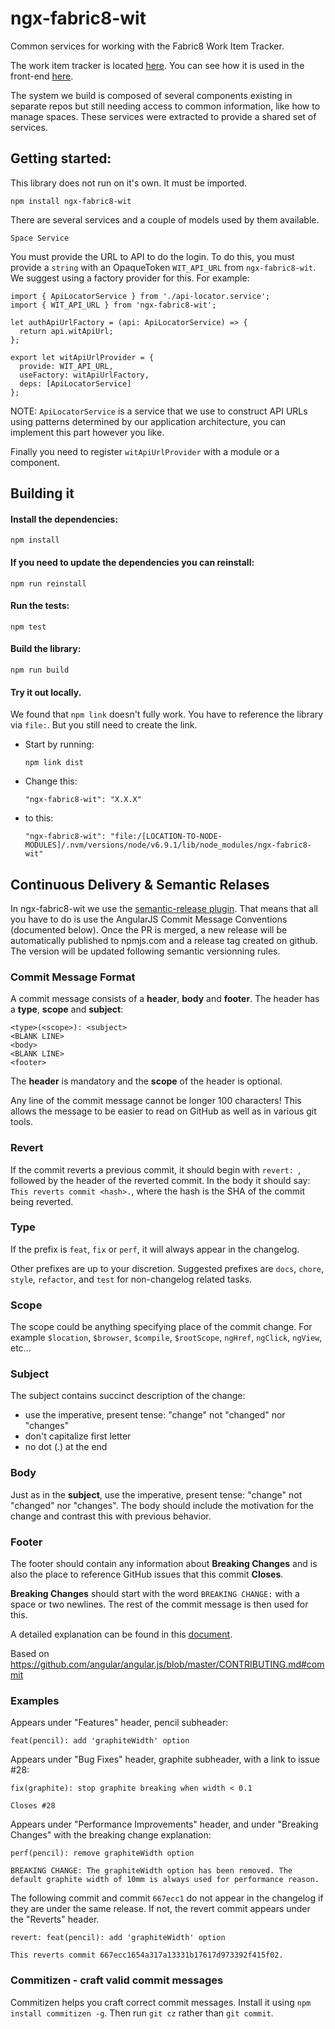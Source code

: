 # ngx-fabric8-wit
Common services for working with the Fabric8 Work Item Tracker.

The work item tracker is located [here](https://github.com/almighty/almighty-core). 
You can see how it is used in the front-end [here](https://github.com/fabric8io/fabric8-ui).

The system we build is composed of several components existing in separate repos but
still needing access to common information, like how to manage spaces. These services were 
extracted to provide a shared set of services. 

## Getting started:

This library does not run on it's own. It must be imported. 

`npm install ngx-fabric8-wit`

There are several services and a couple of models used by them available.

    Space Service
  
You must provide the URL to API to do the login. To do this, you must provide 
a `string` with an OpaqueToken `WIT_API_URL` from `ngx-fabric8-wit`. We suggest using a
factory provider for this. For example:

````
import { ApiLocatorService } from './api-locator.service';
import { WIT_API_URL } from 'ngx-fabric8-wit';

let authApiUrlFactory = (api: ApiLocatorService) => {
  return api.witApiUrl;
};

export let witApiUrlProvider = {
  provide: WIT_API_URL,
  useFactory: witApiUrlFactory,
  deps: [ApiLocatorService]
};
````

NOTE: `ApiLocatorService` is a service that we use to construct API URLs using patterns determined
by our application architecture, you can implement this part however you like.

Finally you need to register `witApiUrlProvider` with a module or a component.
 

## Building it 
 
#### Install the dependencies:
 
 `npm install`
 
#### If you need to update the dependencies you can reinstall:
 
 `npm run reinstall`
 
#### Run the tests:
 
 `npm test`
 
#### Build the library:
 
 `npm run build`
 
#### Try it out locally. 
 
 We found that `npm link` doesn't fully work. You have to reference the library via `file:`. But you still need to create the link.
 
 - Start by running:
 
   `npm link dist`
 
 - Change this:
 
   `"ngx-fabric8-wit": "X.X.X"`
   
 - to this:
 
   `"ngx-fabric8-wit": "file:/[LOCATION-TO-NODE-MODULES]/.nvm/versions/node/v6.9.1/lib/node_modules/ngx-fabric8-wit"`


## Continuous Delivery & Semantic Relases

In ngx-fabric8-wit we use the [semantic-release plugin](https://github.com/semantic-release/semantic-release). That means 
that all you have to do is use the AngularJS Commit Message Conventions (documented below). Once the PR is merged, a new release will be automatically published to npmjs.com and a release tag
created on github. The version will be updated following semantic versionning rules.

### Commit Message Format

A commit message consists of a **header**, **body** and **footer**.  The header has a **type**, **scope** and **subject**:

```
<type>(<scope>): <subject>
<BLANK LINE>
<body>
<BLANK LINE>
<footer>
```

The **header** is mandatory and the **scope** of the header is optional.

Any line of the commit message cannot be longer 100 characters! This allows the message to be easier
to read on GitHub as well as in various git tools.

### Revert

If the commit reverts a previous commit, it should begin with `revert: `, followed by the header of the reverted commit. In the body it should say: `This reverts commit <hash>.`, where the hash is the SHA of the commit being reverted.

### Type

If the prefix is `feat`, `fix` or `perf`, it will always appear in the changelog.

Other prefixes are up to your discretion. Suggested prefixes are `docs`, `chore`, `style`, `refactor`, and `test` for non-changelog related tasks.

### Scope

The scope could be anything specifying place of the commit change. For example `$location`,
`$browser`, `$compile`, `$rootScope`, `ngHref`, `ngClick`, `ngView`, etc...

### Subject

The subject contains succinct description of the change:

* use the imperative, present tense: "change" not "changed" nor "changes"
* don't capitalize first letter
* no dot (.) at the end

### Body

Just as in the **subject**, use the imperative, present tense: "change" not "changed" nor "changes".
The body should include the motivation for the change and contrast this with previous behavior.

### Footer

The footer should contain any information about **Breaking Changes** and is also the place to
reference GitHub issues that this commit **Closes**.

**Breaking Changes** should start with the word `BREAKING CHANGE:` with a space or two newlines. The rest of the commit message is then used for this.

A detailed explanation can be found in this [document][commit-message-format].

Based on https://github.com/angular/angular.js/blob/master/CONTRIBUTING.md#commit

[commit-message-format]: https://docs.google.com/document/d/1QrDFcIiPjSLDn3EL15IJygNPiHORgU1_OOAqWjiDU5Y/edit#


### Examples

Appears under "Features" header, pencil subheader:

```
feat(pencil): add 'graphiteWidth' option
```

Appears under "Bug Fixes" header, graphite subheader, with a link to issue #28:

```
fix(graphite): stop graphite breaking when width < 0.1

Closes #28
```

Appears under "Performance Improvements" header, and under "Breaking Changes" with the breaking change explanation:

```
perf(pencil): remove graphiteWidth option

BREAKING CHANGE: The graphiteWidth option has been removed. The default graphite width of 10mm is always used for performance reason.
```

The following commit and commit `667ecc1` do not appear in the changelog if they are under the same release. If not, the revert commit appears under the "Reverts" header.

```
revert: feat(pencil): add 'graphiteWidth' option

This reverts commit 667ecc1654a317a13331b17617d973392f415f02.
```

### Commitizen - craft valid commit messages

Commitizen helps you craft correct commit messages. Install it using `npm install commitizen -g`. Then run `git cz` rather than `git commit`.

